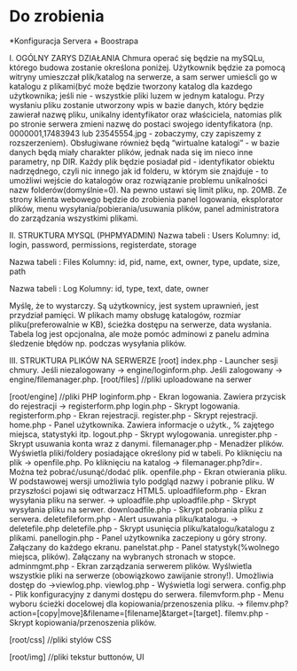 # Do zrobienia
*Konfiguracja Servera + Boostrapa

I. OGÓLNY ZARYS DZIAŁANIA
Chmura operać się będzie na mySQLu, którego budowa zostanie określona poniżej. Użytkownik będzie za pomocą witryny umieszczał plik/katalog na serwerze, a sam serwer umieścli go w katalogu z plikami(być może będzie tworzony katalog dla kazdego użytkownika; jeśli nie - wszystkie pliki luzem w jednym katalogu. Przy wysłaniu pliku zostanie utworzony wpis w bazie danych, który będzie zawierał nazwę pliku, unikalny identyfikator oraz właściciela, natomias plik po stronie serwera zmieni nazwę do postaci swojego identyfikatora (np. 0000001,17483943 lub 23545554.jpg - zobaczymy, czy zapiszemy z rozszerzeniem). Obsługiwane również będą “wirtualne katalogi” - w bazie danych będą miały charakter plików, jednak nada się im nieco inne parametry, np DIR. Każdy plik będzie posiadał pid - identyfikator obiektu nadrzędnego, czyli nic innego jak id folderu, w którym sie znajduje - to umożliwi wejście do katalogów oraz rozwiązanie problemu unikalności nazw folderów(domyślnie=0). Na pewno ustawi się limit pliku, np. 20MB. Ze strony klienta webowego będzie do zrobienia panel logowania, eksplorator plików, menu wysyłania/pobierania/usuwania plików, panel administratora do zarządzania wszystkimi plikami.

II. STRUKTURA MYSQL (PHPMYADMIN)
Nazwa tabeli : Users
Kolumny: id, login, password, permissions, registerdate, storage

Nazwa tabeli : Files
Kolumny: id, pid, name, ext, owner, type, update, size, path

Nazwa tabeli : Log
Kolumny: id, type, text, date, owner

Myślę, że to wystarczy. Są użytkownicy, jest system uprawnień, jest przydział pamięci. W plikach mamy obsługę katalogów, rozmiar pliku(preferowalnie w KB), ścieżka dostępu na serwerze, data wysłania.
Tabela log jest opcjonalna, ale może pomóc adminowi z panelu admina śledzenie błędów np. podczas wysyłania plików.

III. STRUKTURA PLIKÓW NA SERWERZE
[root]
index.php - Launcher sesji chmury. Jeśli niezalogowany -> engine/loginform.php. Jeśli 			zalogowany -> engine/filemanager.php.
[root/files] //pliki uploadowane na serwer


[root/engine] //pliki PHP
loginform.php - Ekran logowania. Zawiera przycisk do rejestracji -> registerform.php
login.php - Skrypt logowania.
registerform.php - Ekran rejestracji.
register.php - Skrypt rejestracji.
home.php - Panel użytkownika. Zawiera informacje o użytk., % zajętego miejsca, statystyki 		itp.
logout.php - Skrypt wylogowania.
unregister.php - Skrypt usuwania konta wraz z danymi.
filemanager.php - Menadżer plików. Wyświetla pliki/foldery posiadające określony pid w 		tabeli. Po kliknięciu na plik -> openfile.php. Po kliknięciu na katalog -> 					filemanager.php?dir=<pid>. Można też pobrać/usunąć/dodać plik.
openfile.php - Ekran otwierania pliku. W podstawowej wersji umożliwia tylo podgląd nazwy 		i pobranie pliku. W przyszłości pojawi się odtwarzacz HTML5.
uploadfileform.php - Ekran wysyłania pliku na serwer. -> uploadfile.php
uploadfile.php - Skrypt wysyłania pliku na serwer.
downloadfile.php - Skrypt pobrania pliku z serwera.
deletefileform.php - Alert usuwania pliku/katalogu. -> deletefile.php
deletefile.php - Skrypt usunięcia pliku/katalogu/katalogu z plikami.
panellogin.php - Panel użytkownika zaczepiony u góry strony. Załączany do każdego 			ekranu.
panelstat.php - Panel statystyk(%wolnego miejsca, plików). Załączany na wybranych 		stronach w stopce.
adminmgmt.php - Ekran zarządzania serwerem plików. Wyślwietla wszystkie pliki na 			serwerze (obowiązkowo zawijanie strony!). Umożliwia dostęp do ->viewlog.php.
viewlog.php - Wyświetla logi serwera.
config.php - Plik konfiguracyjny z danymi dostępu do serwera.
filemvform.php - Menu wyboru ścieżki docelowej dla kopiowania/przenoszenia pliku. -> 		filemv.php?action=[copy|move]&filename=[filename]&target=[target].
filemv.php - Skrypt kopiowania/przenoszenia plików.


[root/css] //pliki stylów CSS


[root/img] //pliki tekstur buttonów, UI
